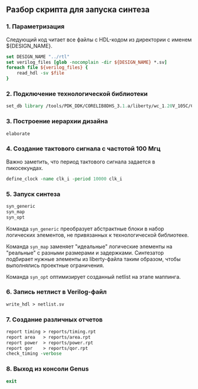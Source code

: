 ## Разбор скрипта для запуска синтеза

### 1. Параметризация

Следующий код читает все файлы с HDL-кодом из директории с именем ${DESIGN_NAME}.

```tcl
set DESIGN_NAME "../rtl"
set verilog_files [glob -nocomplain -dir ${DESIGN_NAME} *.sv]
foreach file ${verilog_files} {
	read_hdl -sv $file
}
```
### 2. Подключение технологической библиотеки

```tcl
set_db library /tools/PDK_DDK/CORELIB8DHS_3.1.a/liberty/wc_1.20V_105C/CORELIB8DHS.lib
```

### 3. Построение иерархии дизайна

```tcl
elaborate
```

### 4. Создание тактового сигнала с частотой 100 Мгц

Важно заметить, что период тактового сигнала задается в пикосекундах.
```tcl
define_clock -name clk_i -period 10000 clk_i
```
### 5. Запуск синтеза


```tcl
syn_generic
syn_map
syn_opt
```

Команда ``syn_generic`` преобразует абстрактные блоки в набор логических элементов, не привязанных к технологической библиотеке.

Команда ``syn_map`` заменяет "идеальные" логические элементы на "реальные" с разными размерами и задержками. Синтезатор подбирает нужные элементы из liberty-файла таким образом, чтобы выполнялись проектные ограничения.

Команда ``syn_opt`` оптимизирует созданный netlist на этапе маппинга.

### 6. Запись нетлист в Verilog-файл

```tcl
write_hdl > netlist.sv
```

### 7. Создание различных отчетов

```tcl
report timing > reports/timing.rpt
report area   > reports/area.rpt
report power  > reports/power.rpt
report qor    > reports/qor.rpt
check_timing -verbose
```

### 8. Выход из консоли Genus

```tcl
exit
```
